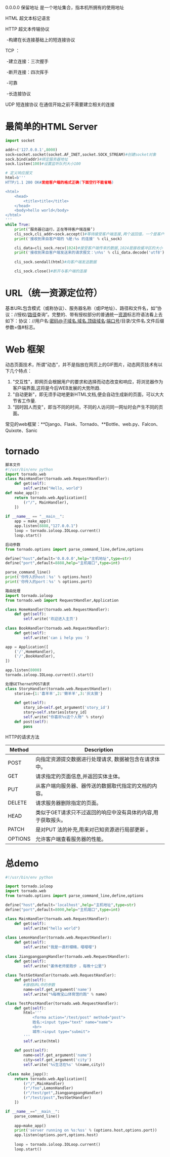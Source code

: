 0.0.0.0 保留地址 是一个地址集合，指本机所拥有的使用地址



HTML 超文本标记语言

HTTP 超文本传输协议

​	-构建在长连接基础上的短连接协议

TCP ：

​	-建立连接：三次握手

​	-断开连接：四次挥手

​	-可靠

​	-长连接协议

UDP 短连接协议 在通信开始之前不需要建立相关的连接



# 最简单的HTML Server

```python
import socket

addr=('127.0.0.1',8000)
sock=socket.socket(socket.AF_INET,socket.SOCK_STREAM)#创建socket对象
sock.bind(addr)#绑定服务器地址
sock.listen(100)#设置监听队列大小100

# 定义响应报文
html=b'''
HTTP/1.1 200 OK#发给客户端的格式正确(下面空行不能省略)

<html>
	<head>
		<title>title</title>
	</head>
	<body>hello world</body>
</html>
'''
while True:
    print(‘服务器已运行，正在等待客户端连接’)
    cli_sock,cli_addr=sock.accept()#等待接受客户端连接,两个返回值，一个是客户端socket对象，第二个是客户端的地址。
    print('接收到来自客户端的 %是:%s 的连接' % cli_sock)

    cli_data=cli_sock.recv(1024)#接受客户端传来的数据,1024是接收缓冲区的大小
    print('接收到来自客户端发送来的请求报文：\n%s' % cli_data.decode('utf8'))
    
    cli_sock.sendall(html)#向客户端发送数据

    cli_sock.close()#断开与客户端的连接
```





# URL（统一资源定位符）

基本URL包含模式（或称协议）、服务器名称（或IP地址）、路径和文件名，如“协议：//授权/[路径](https://baike.baidu.com/item/%E8%B7%AF%E5%BE%84)查询”。完整的、带有授权部分的普通统一[资源](https://baike.baidu.com/item/%E8%B5%84%E6%BA%90)标志符语法看上去如下：协议：//用户名:密码@子域名.域名.顶级域名:[端口号](https://baike.baidu.com/item/%E7%AB%AF%E5%8F%A3%E5%8F%B7)/目录/文件名.文件后缀参数=值#标志。



# Web 框架

动态页面技术，所谓“动态”，并不是指放在网页上的GIF图片，动态网页技术有以下几个特点：

1. "交互性"，即网页会根据用户的要求和选择而动态改变和响应，将浏览器作为客户端界面,这将是今后WEB发展的大势所趋.
2. "自动更新"，即无须手动地更新HTML文档,便会自动生成新的页面，可以大大节省工作量.
3. "因时因人而变"，即当不同的时间，不同的人访问同一网址时会产生不同的页面。

常见的web框架：**Django、Flask、Tornado、**Bottle、web.py、Falcon、Quixote、Sanic

# tornado

```python
脚本文件
#!/usr/bin/env python
import tornado.web
class MainHandler(tornado.web.RequestHandler):
	def get(self):
		self.write("Hello, world")
def make_app():
	return tornado.web.Application([
		(r"/", MainHandler),
	])
	
if __name__ == "__main__":
	app = make_app()
	app.listen(8888,"127.0.0.1")
	loop = tornado.ioloop.IOLoop.current()
	loop.start()
```

```python
启动参数
from tornado.options import parse_command_line,define,options

define("host",default='0.0.0.0',help="主机地址",type=str)
define("port",default=8888,help="主机端口",type=int)

parse_command_line()
print('你传入的host：%s' % options.host)
print('你传入的port：%s' % options.port)
```



```python
路由处理
import tornado.ioloop
from tornado.web import RequestHandler,Application

class HomeHandler(tornado.web.RequestHandler):
    def get(self):
        self.write('欢迎进入主页')
        
class BookHandler(tornado.web.RequestHandler):
	def get(self):
		self.write('can i help you ')

app = Application([
    ('/',HomeHandler),
    ('/',BookHandler),
])

app.listen(8000)
tornado.ioloop.IOLoop.current().start()
```

```python
处理GEThernetPOST请求
class StoryHandler(tornado.web.RequestHandler):
    storise={1:'喜羊羊',2:'懒羊羊',3:'灰太狼'}
    
    def get(self):
        story_id=self.get_argument('story_id')
        story=self.stories[story_id]
        self.write("你喜欢%s这个人物" % story)
    def post(self):
        pass
```

HTTP的请求方法

| Method | Description|
| ------ | ------|
|POST |向指定资源提交数据进行处理请求, 数据被包含在请求体中。|
|GET |请求指定的页面信息,并返回实体主体。|
|PUT |从客户端向服务器、器传送的数据取代指定的文档的内容。|
|DELETE |请求服务器删除指定的⻚面。|
|HEAD |类似于GET请求只不过返回的响应中没有具体的内容,用于获取报头。|
|PATCH |是对PUT 法的补充,用来对已知资源进行局部更新 。|
|OPTIONS |允许客户端查看服务器的性能。|

# 总demo

```python
#!/usr/bin/env python

import tornado.ioloop
import tornado.web
from tornado.options import parse_command_line,define,options

define("host",default='localhost',help="主机地址",type=str)
define("port",default=8000,help="主机端口",type=int)

class MainHandler(tornado.web.RequestHandler):
    def get(self):
        self.write("hello world")  
        
class LemonHandler(tornado.web.RequestHandler):
    def get(self):
        self.write("我是一直柠檬精，嘤嘤嘤")        
        
class JiangpangpangHandler(tornado.web.RequestHandler):
    def get(self):
        self.write("姜伟老师爱跑步 ，每晚十公里")
        
class TestGetHandler(tornado.web.RequestHandler):
    def get(self):
        #接收URL中的参数
        name=self.get_argument('name')
        self.write("%每晚宝山体育馆约跑" % name)

class TestPostHandler(tornado.web.RequestHandler):
    def get(self):
        html='''
        	<forma action="/test/post" method="post">
        	姓名:<input type="text" name="name">
        	<br>
        	城市:<input type="submit">
        '''
        self.write(html)
        
    def post(self):
    	name=self.get_argument('name')
        city=self.get_argument('city')
        self.write('%s生活在%s' %(name,city))
        
 class make_japp():
    return tornado.web.Application([
        (r"/",MainHandler)
        (r"/foo",LemonHandler)
        (r"/test/get",JiangpangpangHandler)
        (r"/test/post",TestGetHandler)
    ])

if __name__=="__main__":
    parse_command_line()
    
    app=make_app()
    print('server running on %s:%ss' % (options.host,options.port))
    app.listen(options.port,options.host)
    
    loop = tornado.ioloop.IOLoop.current()
    loop.start()
```

